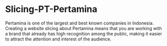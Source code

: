 # Slicing-PT-Pertamina
Pertamina is one of the largest and best known companies in Indonesia. Creating a website slicing about Pertamina means that you are working with a brand that already has high recognition among the public, making it easier to attract the attention and interest of the audience.
